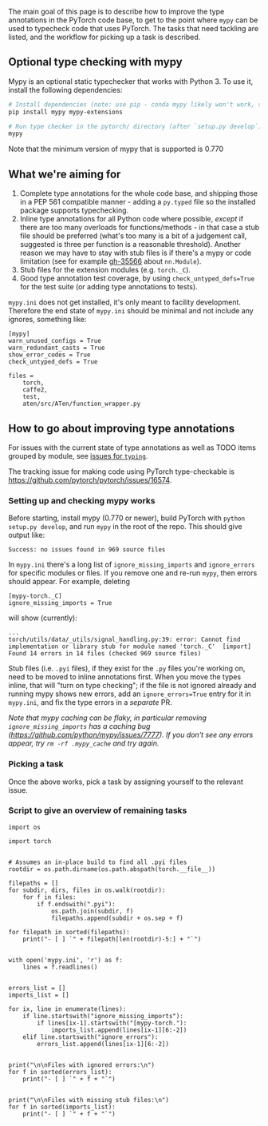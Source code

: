 The main goal of this page is to describe how to improve the type annotations in the PyTorch code base, to get to the point where `mypy` can be used to typecheck code that uses PyTorch. The tasks that need tackling are listed, and the workflow for picking up a task is described.

## Optional type checking with mypy

Mypy is an optional static typechecker that works with Python 3.
To use it, install the following dependencies:

```bash
# Install dependencies (note: use pip - conda mypy likely won't work, see https://github.com/pytorch/pytorch/issues/39192)
pip install mypy mypy-extensions

# Run type checker in the pytorch/ directory (after `setup.py develop`)
mypy
```

Note that the minimum version of mypy that is supported is 0.770


## What we're aiming for

1. Complete type annotations for the whole code base, and shipping those in a
   PEP 561 compatible manner - adding a `py.typed` file so the installed package
   supports typechecking.
2. Inline type annotations for all Python code where possible, _except_ if
   there are too many overloads for functions/methods - in that case a stub
   file should be preferred (what's too many is a bit of a judgement call,
   suggested is three per function is a reasonable threshold). Another reason we may
   have to stay with stub files is if there's a mypy or code limitation (see
   for example [gh-35566](https://github.com/pytorch/pytorch/issues/35566) about `nn.Module`).
3. Stub files for the extension modules (e.g. `torch._C`).
4. Good type annotation test coverage, by using `check_untyped_defs=True` for
   the test suite (or adding type annotations to tests).

`mypy.ini` does not get installed, it's only meant to facility development.
Therefore the end state of `mypy.ini` should be minimal and not include any
ignores, something like:

```
[mypy]
warn_unused_configs = True
warn_redundant_casts = True
show_error_codes = True
check_untyped_defs = True

files =
    torch,
    caffe2,
    test,
    aten/src/ATen/function_wrapper.py
```


## How to go about improving type annotations

For issues with the current state of type annotations as well as TODO items grouped by module, see [issues for `typing`](https://github.com/pytorch/pytorch/issues?q=is%3Aopen+is%3Aissue+label%3A%22module%3A+typing%22). 

The tracking issue for making code using PyTorch type-checkable is https://github.com/pytorch/pytorch/issues/16574. 


### Setting up and checking mypy works

Before starting, install mypy (0.770 or newer), build PyTorch with `python
setup.py develop`, and run `mypy` in the root of the repo. This should give
output like:

```
Success: no issues found in 969 source files
```

In `mypy.ini` there's a long list of `ignore_missing_imports` and
`ignore_errors` for specific modules or files. If you remove one and re-run
`mypy`, then errors should appear. For example, deleting

```
[mypy-torch._C]
ignore_missing_imports = True
```

will show (currently):

```
...
torch/utils/data/_utils/signal_handling.py:39: error: Cannot find implementation or library stub for module named 'torch._C'  [import]
Found 14 errors in 14 files (checked 969 source files)
```

Stub files (i.e. `.pyi` files), if they exist for the `.py` files you're working on, need to be moved to inline annotations first. When you move the types inline, that will "turn on type checking"; if the file is not ignored already and running mypy shows new errors, add an `ignore_errors=True` entry for it in `mypy.ini`, and fix the type errors in a _separate_ PR.

_Note that mypy caching can be flaky, in particular removing
`ignore_missing_imports` has a caching bug
(https://github.com/python/mypy/issues/7777). If you don't see any errors
appear, try `rm -rf .mypy_cache` and try again._

### Picking a task

Once the above works, pick a task by assigning yourself to the relevant issue.


### Script to give an overview of remaining tasks

```
import os

import torch


# Assumes an in-place build to find all .pyi files
rootdir = os.path.dirname(os.path.abspath(torch.__file__))

filepaths = []
for subdir, dirs, files in os.walk(rootdir):
    for f in files:
        if f.endswith(".pyi"):
            os.path.join(subdir, f)
            filepaths.append(subdir + os.sep + f)

for filepath in sorted(filepaths):
    print("- [ ] `" + filepath[len(rootdir)-5:] + "`")


with open('mypy.ini', 'r') as f:
    lines = f.readlines()


errors_list = []
imports_list = []

for ix, line in enumerate(lines):
    if line.startswith("ignore_missing_imports"):
        if lines[ix-1].startswith("[mypy-torch."):
            imports_list.append(lines[ix-1][6:-2])
    elif line.startswith("ignore_errors"):
        errors_list.append(lines[ix-1][6:-2])


print("\n\nFiles with ignored errors:\n")
for f in sorted(errors_list):
    print("- [ ] `" + f + "`")


print("\n\nFiles with missing stub files:\n")
for f in sorted(imports_list):
    print("- [ ] `" + f + "`")
```